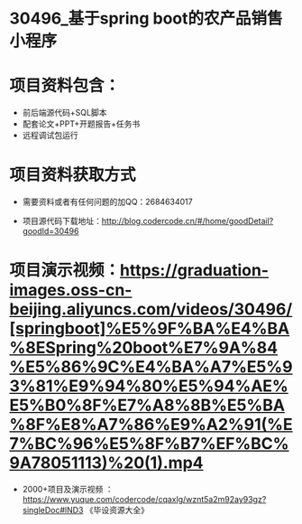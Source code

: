 
 #  30496_基于spring boot的农产品销售小程序
 
 #  项目资料包含：
 *  前后端源代码+SQL脚本
 *  配套论文+PPT+开题报告+任务书
 *  远程调试包运行

 #  项目资料获取方式
 *  需要资料或者有任何问题的加QQ：2684634017

 *  项目源代码下载地址：http://blog.codercode.cn/#/home/goodDetail?goodId=30496
   
 #  项目演示视频：https://graduation-images.oss-cn-beijing.aliyuncs.com/videos/30496/[springboot]%E5%9F%BA%E4%BA%8ESpring%20boot%E7%9A%84%E5%86%9C%E4%BA%A7%E5%93%81%E9%94%80%E5%94%AE%E5%B0%8F%E7%A8%8B%E5%BA%8F%E8%A7%86%E9%A2%91(%E7%BC%96%E5%8F%B7%EF%BC%9A78051113)%20(1).mp4
          
 *  2000+项目及演示视频 ：https://www.yuque.com/codercode/cqaxlg/wznt5a2m92ay93gz?singleDoc#lND3 《毕设资源大全》
   
